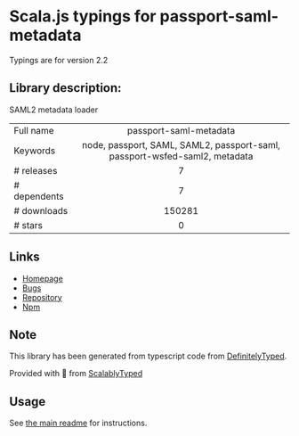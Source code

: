 
# Scala.js typings for passport-saml-metadata

Typings are for version 2.2

## Library description:
SAML2 metadata loader

|                    |                 |
| ------------------ | :-------------: |
| Full name          | passport-saml-metadata |
| Keywords           | node, passport, SAML, SAML2, passport-saml, passport-wsfed-saml2, metadata |
| # releases         | 7 |
| # dependents       | 7 |
| # downloads        | 150281 |
| # stars            | 0 |

## Links
- [Homepage](https://github.com/compwright/passport-saml-metadata#readme)
- [Bugs](https://github.com/compwright/passport-saml-metadata/issues)
- [Repository](https://github.com/compwright/passport-saml-metadata)
- [Npm](https://www.npmjs.com/package/passport-saml-metadata)
    


## Note
This library has been generated from typescript code from [DefinitelyTyped](https://definitelytyped.org).

Provided with :purple_heart: from [ScalablyTyped](https://github.com/oyvindberg/ScalablyTyped)

## Usage
See [the main readme](../../readme.md) for instructions.



